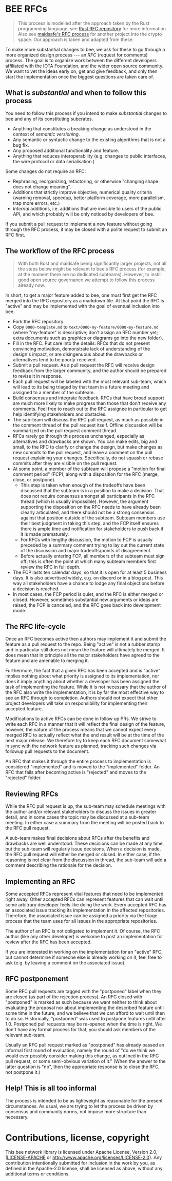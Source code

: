 # BEE RFCs

> This process is modelled after the approach taken by the Rust programming
language, see [Rust RFC repository] for more information. Also see
[maidsafe's RFC process] for another project into the crypto space.
Our approach is taken and adapted from these.

To make more substantial changes to bee, we ask for these to go through a more
organized design process --- an *RFC* (request for comments) process. The goal
is to organize work between the different developers affiliated with the IOTA
Foundation, and the wider open source community. We want to vet the ideas early
on, get and give feedback, and only then start the implementation once the
biggest questions are taken care of.

## What is *substantial* and when to follow this process

You need to follow this process if you intend to make *substantial* changes to
bee and any of its constituting subcrates.

+ Anything that constitutes a breaking change as understood in the context of *semantic versioning*.
+ Any semantic or syntactic change to the existing algorithms that is not a bug fix.
+ Any proposed additional functionality and feature.
+ Anything that reduces interoperability (e.g. changes to public interfaces,
  the wire protocol or data serialisation.)

Some changes do not require an RFC:

+ Rephrasing, reorganizing, refactoring, or otherwise
"changing shape does not change meaning".
+ Additions that strictly improve objective, numerical quality criteria
  (warning removal, speedup, better platform coverage, more parallelism, trap
  more errors, etc.)
+ *Internal* additions, i.e. additions that are invisible to users of the public API, and which probably
will be only noticed by developers of bee.

If you submit a pull request to implement a new feature without going through
the RFC process, it may be closed with a polite request to submit an RFC first.

## The workflow of the RFC process

> With both Rust and maidsafe being significantly larger projects, not all the steps below
might be relevant to bee's RFC process (for example, at the moment there are no dedicated subteams). However, to instill good open source governance we attempt to follow this process already now.

In short, to get a major feature added to bee, one must first get the RFC
merged into the RFC repository as a markdown file. At that point the RFC is
"active" and may be implemented with the goal of eventual inclusion into bee.

+ Fork the RFC repository
+ Copy `0000-template.md` to `text/0000-my-feature/0000-my-feature.md` (where
  "my-feature" is descriptive; don't assign an RFC number yet; extra documents
  such as graphics or diagrams go into the new folder).
+ Fill in the RFC. Put care into the details: RFCs that do not present
  convincing motivation, demonstrate lack of understanding of the design's
  impact, or are disingenuous about the drawbacks or alternatives tend to be
  poorly-received.
+ Submit a pull request. As a pull request the RFC will receive design feedback
  from the larger community, and the author should be prepared to revise it in
  response.
+ Each pull request will be labeled with the most relevant sub-team, which will
  lead to its being triaged by that team in a future meeting and assigned to
  a member of the subteam.
+ Build consensus and integrate feedback. RFCs that have broad support are much
  more likely to make progress than those that don't receive any comments. Feel
  free to reach out to the RFC assignee in particular to get help identifying
  stakeholders and obstacles.
+ The sub-team will discuss the RFC pull request, as much as possible in the
  comment thread of the pull request itself. Offline discussion will be
  summarized on the pull request comment thread.
+ RFCs rarely go through this process unchanged, especially as alternatives and
  drawbacks are shown. You can make edits, big and small, to the RFC to clarify
  or change the design, but make changes as new commits to the pull request,
  and leave a comment on the pull request explaining your changes.
  Specifically, do not squash or rebase commits after they are visible on the
  pull request.
+ At some point, a member of the subteam will propose a "motion for final
  comment period" (FCP), along with a disposition for the RFC (merge, close, or
  postpone).
    + This step is taken when enough of the tradeoffs have been discussed that
      the subteam is in a position to make a decision. That does not require
      consensus amongst all participants in the RFC thread (which is usually
      impossible). However, the argument supporting the disposition on the RFC
      needs to have already been clearly articulated, and there should not be
      a strong consensus against that position outside of the subteam. Subteam
      members use their best judgment in taking this step, and the FCP itself
      ensures there is ample time and notification for stakeholders to push
      back if it is made prematurely.
    + For RFCs with lengthy discussion, the motion to FCP is usually preceded
      by a summary comment trying to lay out the current state of the
      discussion and major tradeoffs/points of disagreement.
    + Before actually entering FCP, all members of the subteam must sign off;
      this is often the point at which many subteam members first review the
      RFC in full depth.
+ The FCP lasts ten calendar days, so that it is open for at least 5 business
  days. It is also advertised widely, e.g. on discord or in a blog post. This
  way all stakeholders have a chance to lodge any final objections before
  a decision is reached.
+ In most cases, the FCP period is quiet, and the RFC is either merged or
  closed. However, sometimes substantial new arguments or ideas are raised, the
  FCP is canceled, and the RFC goes back into development mode.

## The RFC life-cycle

Once an RFC becomes active then authors may implement it and submit the feature
as a pull request to the repo. Being "active" is not a rubber stamp and in
particular still does not mean the feature will ultimately be merged. It does
mean that in principle all the major stakeholders have agreed to the feature
and are amenable to merging it.

Furthermore, the fact that a given RFC has been accepted and is "active"
implies nothing about what priority is assigned to its implementation, nor does
it imply anything about whether a developer has been assigned the task of
implementing the feature. While it is not necessary that the author of the RFC
also write the implementation, it is by far the most effective way to see an
RFC through to completion. Authors should not expect that other project
developers will take on responsibility for implementing their accepted feature.

Modifications to active RFCs can be done in follow up PRs. We strive to write
each RFC in a manner that it will reflect the final design of the feature,
however, the nature of the process means that we cannot expect every merged RFC
to actually reflect what the end result will be at the time of the next major
release. We therefore try to keep each RFC document somewhat in sync with the
network feature as planned, tracking such changes via followup pull requests to
the document.

An RFC that makes it through the entire process to implementation is considered
"implemented" and is moved to the "implemented" folder. An RFC that fails after
becoming active is "rejected" and moves to the "rejected" folder.

## Reviewing RFCs

While the RFC pull request is up, the sub-team may schedule meetings with the
author and/or relevant stakeholders to discuss the issues in greater detail,
and in some cases the topic may be discussed at a sub-team meeting. In either
case a summary from the meeting will be posted back to the RFC pull request.

A sub-team makes final decisions about RFCs after the benefits and drawbacks
are well understood. These decisions can be made at any time, but the sub-team
will regularly issue decisions. When a decision is made, the RFC pull request
will either be merged or closed. In either case, if the reasoning is not clear
from the discussion in thread, the sub-team will add a comment describing the
rationale for the decision.

## Implementing an RFC

Some accepted RFCs represent vital features that need to be implemented right
away. Other accepted RFCs can represent features that can wait until some
arbitrary developer feels like doing the work. Every accepted RFC has an
associated issue tracking its implementation in the affected repositories.
Therefore, the associated issue can be assigned a priority via the triage
process that the team uses for all issues in the appropriate repositories.

The author of an RFC is not obligated to implement it. Of course, the RFC
author (like any other developer) is welcome to post an implementation for
review after the RFC has been accepted.

If you are interested in working on the implementation for an "active" RFC, but
cannot determine if someone else is already working on it, feel free to ask
(e.g. by leaving a comment on the associated issue).

## RFC postponement

Some RFC pull requests are tagged with the "postponed" label when they are
closed (as part of the rejection process). An RFC closed with "postponed" is
marked as such because we want neither to think about evaluating the proposal
nor about implementing the described feature until some time in the future, and
we believe that we can afford to wait until then to do so. Historically,
"postponed" was used to postpone features until after 1.0. Postponed pull
requests may be re-opened when the time is right. We don't have any formal
process for that, you should ask members of the relevant sub-team.

Usually an RFC pull request marked as "postponed" has already passed an
informal first round of evaluation, namely the round of "do we think we would
ever possibly consider making this change, as outlined in the RFC pull request,
or some semi-obvious variation of it." (When the answer to the latter question
is "no", then the appropriate response is to close the RFC, not postpone it.)

## Help! This is all too informal

The process is intended to be as lightweight as reasonable for the present
circumstances. As usual, we are trying to let the process be driven by
consensus and community norms, not impose more structure than necessary.

# Contributions, license, copyright

This bee network library is licensed under Apache License, Version 2.0,
([LICENSE-APACHE] or http://www.apache.org/licenses/LICENSE-2.0). Any
contribution intentionally submitted for inclusion in the work by you, as
defined in the Apache-2.0 license, shall be licensed as above, without any
additional terms or conditions.

[maidsafe's RFC process]: https://github.com/maidsafe/rfcs
[LICENSE-APACHE]: https://github.com/iotaledger/bee-rfcs/blob/master/LICENSE-APACHE
[Rust RFC repository]: https://github.com/rust-lang/rfcs
